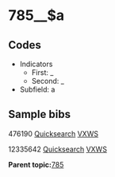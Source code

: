 # 785\_\_$a

## Codes

-   Indicators
    -   First: \_
    -   Second: \_
-   Subfield: a

## Sample bibs

476190 [Quicksearch](https://search.library.yale.edu/catalog/476190) [VXWS](http://prodorbis.library.yale.edu:7014/vxws/GetHoldingsService?bibId=476190)

12335642 [Quicksearch](https://search.library.yale.edu/catalog/12335642) [VXWS](http://prodorbis.library.yale.edu:7014/vxws/GetHoldingsService?bibId=12335642)

**Parent topic:**[785](../../tags/785/785.md)

